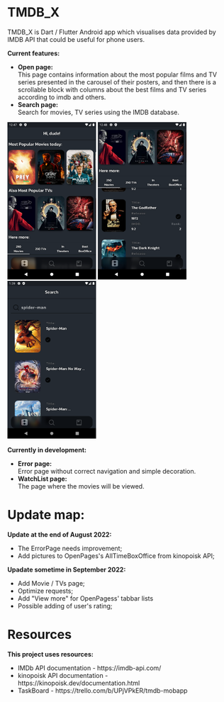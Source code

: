 # TMDB_X
<p align="left">
TMDB_X is Dart / Flutter Android app which visualises data provided by IMDB API 
that could be useful for phone users.

<b> Current features:</b></br>
<ul>
<li><b>Open page: </b></br>
This page contains information about the most popular films and TV series presented in the carousel of their posters, and then there is a scrollable block with columns about the best films and TV series according to imdb and others.
<li><b>Search page: </b></br>
Search for movies, TV series using the IMDB database.
</ul>

</p> <p align="left">
<img src="assets/images/op1.png" alt="application" width="200" />
<img src="assets/images/op2.png" alt="application" width="200" />
<img src="assets/images/op3.png" alt="application" width="200" />
<p>

<b> Currently in development:</b></br>
<ul>
<li><b>Error page: </b></br>
Error page without correct navigation and simple decoration.
<li><b>WatchList page:</b></br>
The page where the movies will be viewed.
</ul>

# Update map:
<p>
<b>Update at the end of August 2022:</b> 
<ul>
<li>The ErrorPage needs improvement;
<li>Add pictures to OpenPages's AllTimeBoxOffice from kinopoisk API;
</ul>

<b>Upadate sometime in September 2022:</b>
<ul>
<li>Add Movie / TVs page;
<li>Optimize requests;
<li>Add "View more" for OpenPagess' tabbar lists
<li>Possible adding of user's rating;
</ul>

# Resources
<b>This project uses resources:</b>
<ul>
<li>IMDb API documentation - https://imdb-api.com/</li>
<li>kinopoisk API documentation - https://kinopoisk.dev/documentation.html</li>
<li>TaskBoard - https://trello.com/b/UPjVPkER/tmdb-mobapp </li>
</ul>